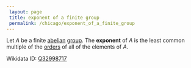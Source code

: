 ```yaml
---
 layout: page
 title: exponent of a finite group
 permalink: /chicago/exponent_of_a_finite_group
---
```

Let $A$ be a finite [abelian](https://defsmath.github.io/DefsMath/abelian) [group](https://defsmath.github.io/DefsMath/group). The **exponent** of $A$ is the least common multiple of the [orders](https://defsmath.github.io/DefsMath/order_of_a_group_element) of all of the elements of $A$.

Wikidata ID: [Q32998717](https://www.wikidata.org/wiki/Q32998717)